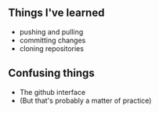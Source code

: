 ## Things I've learned
* pushing and pulling
* committing changes
* cloning repositories

## Confusing things
* The github interface
* (But that's probably a matter of practice)
